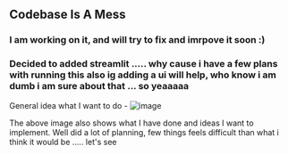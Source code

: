 ## Codebase Is A Mess
### I am working on it, and will try to fix and imrpove it soon :)

### Decided to added streamlit ..... why cause i have a few plans with running this also ig adding a ui will help, who know i am dumb i am sure about that ... so yeaaaaa

General idea what I want to do -
![image](https://github.com/user-attachments/assets/e8071424-75f2-415f-9905-29b27596b786)


The above image also shows what I have done and ideas I want to implement. Well did a lot of planning, few things feels difficult than what i think it would be ..... let's see
